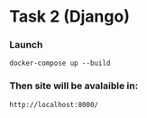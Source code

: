 # Task 2 (Django)

### Launch
    docker-compose up --build
### Then site will be avalaible in:
    http://localhost:8000/
